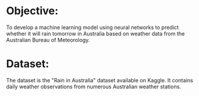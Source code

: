 # Objective:
To develop a machine learning model using neural networks to predict whether it will rain tomorrow in Australia based on weather data from the Australian Bureau of Meteorology.

# Dataset:
The dataset is the "Rain in Australia" dataset available on Kaggle. It contains daily weather observations from numerous Australian weather stations.
